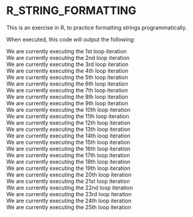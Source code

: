 # R\_STRING\_FORMATTING
This is an exercise in R, to practice formatting strings programmatically.

When executed, this code will output the following:

We are currently executing the 1st loop iteration<br/>
We are currently executing the 2nd loop iteration<br/>
We are currently executing the 3rd loop iteration<br/>
We are currently executing the 4th loop iteration<br/>
We are currently executing the 5th loop iteration<br/>
We are currently executing the 6th loop iteration<br/>
We are currently executing the 7th loop iteration<br/>
We are currently executing the 8th loop iteration<br/>
We are currently executing the 9th loop iteration<br/>
We are currently executing the 10th loop iteration<br/>
We are currently executing the 11th loop iteration<br/>
We are currently executing the 12th loop iteration<br/>
We are currently executing the 13th loop iteration<br/>
We are currently executing the 14th loop iteration<br/>
We are currently executing the 15th loop iteration<br/>
We are currently executing the 16th loop iteration<br/>
We are currently executing the 17th loop iteration<br/>
We are currently executing the 18th loop iteration<br/>
We are currently executing the 19th loop iteration<br/>
We are currently executing the 20th loop iteration<br/>
We are currently executing the 21st loop iteration<br/>
We are currently executing the 22nd loop iteration<br/>
We are currently executing the 23rd loop iteration<br/>
We are currently executing the 24th loop iteration<br/>
We are currently executing the 25th loop iteration<br/>
